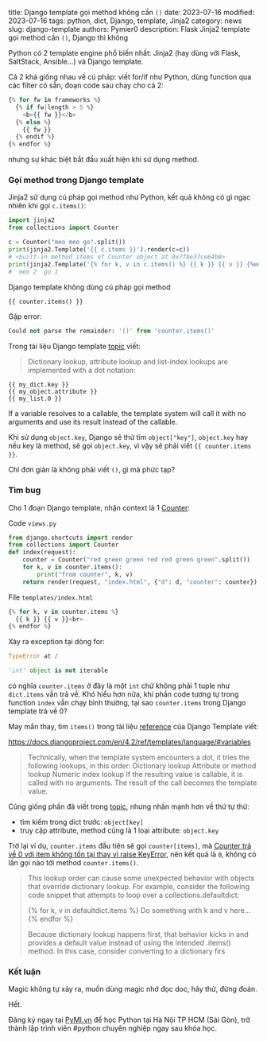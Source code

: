 title: Django template gọi method không cần `()`
date: 2023-07-16
modified: 2023-07-16
tags: python, dict, Django, template, Jinja2
category: news
slug: django-template
authors: Pymier0
description: Flask Jinja2 template gọi method cần `()`, Django thì không

Python có 2 template engine phổ biến nhất: Jinja2 (hay dùng với Flask, SaltStack, Ansible...) và Django template.

Cả 2 khá giống nhau về cú pháp: viết for/if như Python, dùng function qua các filter có sẵn, đoạn code sau chạy
cho cả 2:

```py
{% for fw in frameworks %}
  {% if fw|length > 5 %}
    <b>{{ fw }}</b>
  {% else %}
    {{ fw }}
  {% endif %}
{% endfor %}
```

nhưng sự khác biệt bắt đầu xuất hiện khi sử dụng method.

### Gọi method trong Django template

Jinja2 sử dụng cú pháp gọi method như Python, kết quả không có gì ngạc nhiên khi gọi `c.items()`:

```py
import jinja2
from collections import Counter

c = Counter("meo meo go".split())
print(jinja2.Template('{{ c.items }}').render(c=c))
# <built-in method items of Counter object at 0x7fbe37ce64b0>
print(jinja2.Template('{% for k, v in c.items() %} {{ k }} {{ v }} {%endfor%}').render(c=c))
#  meo 2  go 1
```


Django template không dùng cú pháp gọi method

```py
{{ counter.items() }}
```

Gặp error:
```py
Could not parse the remainder: '()' from 'counter.items()'
```

Trong tài liệu Django template [topic](https://docs.djangoproject.com/en/4.2/topics/templates/#variables) viết:

> Dictionary lookup, attribute lookup and list-index lookups are implemented with a dot notation:
  ```
  {{ my_dict.key }}
  {{ my_object.attribute }}
  {{ my_list.0 }}
  ```
  If a variable resolves to a callable, the template system will call it with no arguments and use its result instead of the callable.

Khi sử dụng `object.key`, Django sẽ thử tìm `object["key"]`, `object.key` hay nếu key là method, sẽ gọi `object.key`,
vì vậy sẽ phải viết `{{ counter.items }}`.

Chỉ đơn giản là không phải viết `()`, gì mà phức tạp?

### Tìm bug

Cho 1 đoạn Django template, nhận context là 1 [Counter]({filename}/counter.md):

Code `views.py`

```py
from django.shortcuts import render
from collections import Counter
def index(request):
    counter = Counter("red green green red red green green".split())
    for k, v in counter.items():
        print("from counter", k, v)
    return render(request, "index.html", {"d": d, "counter": counter})
```

File `templates/index.html`
```py
{% for k, v in counter.items %}
  {{ k }} {{ v }}<br>
{% endfor %}
```

Xảy ra exception tại dòng for:

```py
TypeError at /

'int' object is not iterable
```

có nghĩa `counter.items` ở đây là một `int` chứ không phải 1 tuple như `dict.items` vẫn trả về.
Khó hiểu hơn nữa, khi phần code tương tự trong function `index` vẫn chạy bình thường, tại sao `counter.items` trong Django template trả về 0?

May mắn thay, tìm `items()` trong tài liệu [reference](https://docs.djangoproject.com/en/4.2/ref/templates/language/) của Django Template viết:

<https://docs.djangoproject.com/en/4.2/ref/templates/language/#variables>

> Technically, when the template system encounters a dot, it tries the following lookups, in this order:
>     Dictionary lookup
>     Attribute or method lookup
>     Numeric index lookup
> If the resulting value is callable, it is called with no arguments. The result of the call becomes the template value.

Cũng giống phần đã viết trong [topic](https://docs.djangoproject.com/en/4.2/topics/templates/#variables), nhưng nhấn mạnh hơn về thứ tự thử:
- tìm kiếm trong dict trước: `object[key]`
- truy cập attribute, method cũng là 1 loại attribute: `object.key`

Trở lại ví dụ, `counter.items` đầu tiên sẽ gọi `counter[items]`,
mà [Counter trả về 0 với item không tồn tại thay vì raise KeyError]({filename}/counter.md), nên kết quả là `0`,
không có lần gọi nào tới method `counter.items()`.

> This lookup order can cause some unexpected behavior with objects that override dictionary lookup. For example, consider the following code snippet that attempts to loop over a collections.defaultdict:
>
> {% for k, v in defaultdict.items %}
>     Do something with k and v here...
> {% endfor %}
>
> Because dictionary lookup happens first, that behavior kicks in and provides a default value instead of using the intended .items() method. In this case, consider converting to a dictionary firs

### Kết luận
Magic không tự xảy ra, muốn dùng magic nhớ đọc doc, hãy thử, đừng đoán.

Hết.

Đăng ký ngay tại [PyMI.vn](https://pymi.vn) để học Python tại Hà Nội TP HCM (Sài Gòn),
trở thành lập trình viên #python chuyên nghiệp ngay sau khóa học.

